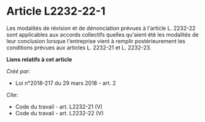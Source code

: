 # Article L2232-22-1

Les modalités de révision et de dénonciation prévues à l'article L. 2232-22 sont applicables aux accords collectifs quelles
qu'aient été les modalités de leur conclusion lorsque l'entreprise vient à remplir postérieurement les conditions prévues aux
articles L. 2232-21 et L. 2232-23.

**Liens relatifs à cet article**

_Créé par_:

  - Loi n°2018-217 du 29 mars 2018 - art. 2

_Cite_:

  - Code du travail - art. L2232-21 (V)
  - Code du travail - art. L2232-22 (V)
